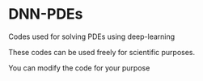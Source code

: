 # DNN-PDEs
Codes used for solving PDEs using deep-learning

These codes can be used freely for scientific purposes. 

You can modify the code for your purpose  
